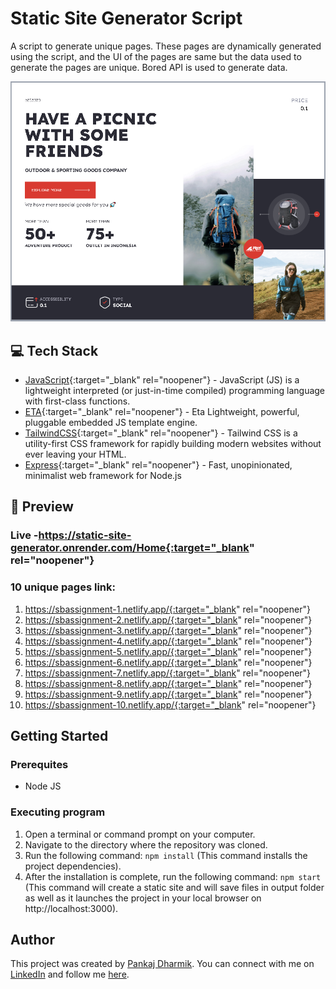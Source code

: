 # Static Site Generator Script


A script to generate unique pages. These pages are dynamically generated using the script, and the UI of the pages are same but the data used to generate the pages are unique. Bored API is used to generate data.

![Model](https://github.com/pankajdharmik4/static-site-generator/blob/9dfbf056d2d062b49ad902d2e1a41609fb3e65ee/static-site-generator.png)

## 💻 Tech Stack

- [JavaScript](https://developer.mozilla.org/en-US/docs/Web/JavaScript){:target="_blank" rel="noopener"} - JavaScript (JS) is a lightweight interpreted (or just-in-time compiled) programming language with first-class functions.
- [ETA](https://eta.js.org/){:target="_blank" rel="noopener"} - Eta Lightweight, powerful, pluggable embedded JS template engine.
- [TailwindCSS](https://tailwindcss.com){:target="_blank" rel="noopener"} - Tailwind CSS is a utility-first CSS framework for rapidly building modern websites without ever leaving your HTML.
- [Express](https://expressjs.com/){:target="_blank" rel="noopener"}  - Fast, unopinionated, minimalist web framework for Node.js

## 👀 Preview

### Live -https://static-site-generator.onrender.com/Home{:target="_blank" rel="noopener"}
### 10 unique pages link:
1.  https://sbassignment-1.netlify.app/{:target="_blank" rel="noopener"}
2.  https://sbassignment-2.netlify.app/{:target="_blank" rel="noopener"}
3.  https://sbassignment-3.netlify.app/{:target="_blank" rel="noopener"}
4.  https://sbassignment-4.netlify.app/{:target="_blank" rel="noopener"}
5.  https://sbassignment-5.netlify.app/{:target="_blank" rel="noopener"}
6.  https://sbassignment-6.netlify.app/{:target="_blank" rel="noopener"}
7.  https://sbassignment-7.netlify.app/{:target="_blank" rel="noopener"}
8.  https://sbassignment-8.netlify.app/{:target="_blank" rel="noopener"}
9.  https://sbassignment-9.netlify.app/{:target="_blank" rel="noopener"}
10.  https://sbassignment-10.netlify.app/{:target="_blank" rel="noopener"}

## Getting Started

### Prerequites

* Node JS


### Executing program

1. Open a terminal or command prompt on your computer.
2. Navigate to the directory where the repository was cloned.
3. Run the following command: `npm install` (This command installs the project dependencies).
4. After the installation is complete, run the following command: `npm start` (This command will create a static site and will save files in output folder as well as it launches the project in your local browser on http://localhost:3000).

## Author

This project was created by [Pankaj Dharmik](https://github.com/pankajdharmik4). You can connect with me on [LinkedIn](https://www.linkedin.com/in/pankaj-dharmik-210a20162/) and follow me [here](https://github.com/pankajdharmik4).
